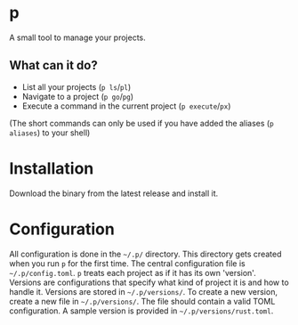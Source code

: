 # p
A small tool to manage your projects.

## What can it do?

- List all your projects (`p ls`/`pl`)
- Navigate to a project (`p go`/`pg`)
- Execute a command in the current project (`p execute`/`px`)

(The short commands can only be used if you have added the aliases (`p aliases`) to your shell)

# Installation
Download the binary from the latest release and install it.

# Configuration
All configuration is done in the `~/.p/` directory. This directory gets created when you run `p` for the first time.
The central configuration file is `~/.p/config.toml`.
`p` treats each project as if it has its own 'version'. Versions are configurations that specify what kind of project it is and how to handle it. Versions are stored in `~/.p/versions/`. To create a new version, create a new file in `~/.p/versions/`. The file should contain a valid TOML configuration. A sample version is provided in `~/.p/versions/rust.toml`.